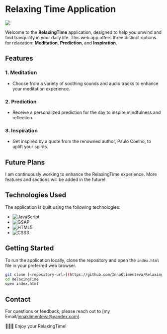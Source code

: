 # Relaxing Time Application
<img src="https://media.giphy.com/media/xT9DPyTQF3Acztr69y/giphy.gif?cid=790b76116y1bi2daxew1j06qu3lg13udtg02la48ew92mb0c&ep=v1_gifs_search&rid=giphy.gif&ct=g"/>


Welcome to the **RelaxingTime** application, designed to help you unwind and find tranquility in your daily life. This web app offers three distinct options for relaxation: **Meditation**, **Prediction**, and **Inspiration**. 

## Features

### 1. Meditation
- Choose from a variety of soothing sounds and audio tracks to enhance your meditation experience.

### 2. Prediction
- Receive a personalized prediction for the day to inspire mindfulness and reflection.

### 3. Inspiration
- Get inspired by a quote from the renowned author, Paulo Coelho, to uplift your spirits.

## Future Plans
I am continuously working to enhance the RelaxingTime experience. More features and sections will be added in the future!

## Technologies Used
The application is built using the following technologies:

- ![JavaScript](https://img.shields.io/badge/javascript-FFEA00?style=flat&logo=javascript&logoColor=black)
- ![GSAP](https://img.shields.io/badge/GSAP-88CC00?style=flat&logo=gsap&logoColor=white)
- ![HTML5](https://img.shields.io/badge/HTML5-E34F26?style=flat&logo=html5&logoColor=white)
- ![CSS3](https://img.shields.io/badge/CSS3-1572B6?style=flat&logo=css3&logoColor=white)

## Getting Started
To run the application locally, clone the repository and open the `index.html` file in your preferred web browser.

```bash
git clone [<repository-url>](https://github.com/InnaKlimenteva/RelaxingTimeApp.git)
cd RelaxingTime
open index.html
```

## Contact
For questions or feedback, please reach out to [my Email/innaklimenteva@yandex.com].

🧘🏼‍♀️ Enjoy your RelaxingTime!
